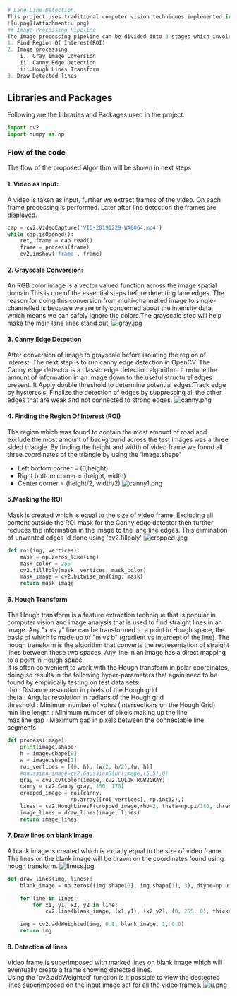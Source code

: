 

```python
# Lane Line Detection
This project uses traditional computer vision techniques implemented in Python and OpenCV to identify lane lines on the road
![u.png](attachment:u.png)
## Image Processing Pipeline
The image processing pipeline can be divided into 3 stages which involves the following techniques
1. Find Region Of Interest(ROI)
2. Image processing
    i.  Gray image Coversion
    ii. Canny Edge Detection
    iii.Hough Lines Transform
3. Draw Detected lines
```

##  Libraries and Packages
Following are the Libraries and Packages used in the project.


```python
import cv2
import numpy as np
```

### Flow of the code
The flow of the proposed Algorithm will be shown in next steps
#### 1. Video as Input:
A video is taken as input, further we extract frames of the video. On each frame processing is performed. Later after line detection the frames are displayed.


```python
cap = cv2.VideoCapture('VID-20191229-WA0064.mp4')
while cap.isOpened():
    ret, frame = cap.read()
    frame = process(frame)
    cv2.imshow('frame', frame)
```

#### 2. Grayscale Conversion:
An RGB color image is a vector valued function across the image spatial domain.This is one of the essential steps before detecting lane edges. The reason for doing this conversion from multi-channelled image to single-channelled is because we are only concerned about the intensity data, which means we can safely ignore the colors.The grayscale step will help make the main lane lines stand out. 
![gray.jpg](attachment:gray.jpg)

#### 3. Canny Edge Detection
After conversion of image to grayscale before isolating the region of interest. The next step is to run canny edge detection in OpenCV. 
The Canny edge detector is a classic edge detection algorithm. It reduce the amount of information in an image down to the useful structural edges present. It Apply double threshold to determine potential edges.Track edge by hysteresis: Finalize the detection of edges by suppressing all the other edges that are weak and not connected to strong edges.
![canny.png](attachment:canny.png)

#### 4. Finding the Region Of Interest (ROI)
The region which was found to contain the most amount of road and exclude the most amount of background across the test images was a three sided triangle.
By finding the height and width of video frame we found all three coordinates of the triangle by using the 'image.shape'
- Left bottom corner = (0,height)
- Right bottom corner = (height, width)
- Center corner = (height/2, width/2)
![canny1.png](attachment:canny1.png)
 
#### 5.Masking the ROI
Mask is created which is equal to the size of video frame. Excluding all content outside the ROI mask for the Canny edge detector then further reduces the information in the image to the lane line edges. This elimination of unwanted edges id done using 'cv2.fillpoly'
![cropped..jpg](attachment:cropped..jpg)




```python
def roi(img, vertices):
    mask = np.zeros_like(img)
    mask_color = 255
    cv2.fillPoly(mask, vertices, mask_color)
    mask_image = cv2.bitwise_and(img, mask)
    return mask_image
```

#### 6. Hough Transform
The Hough transform is a feature extraction technique that is popular in computer vision and image analysis that is used to find straight lines in an image. Any "x vs y" line can be transformed to a point in Hough space, the basis of which is made up of "m vs b" (gradient vs intercept of the line). The hough transform is the algorithm that converts the representation of straight lines between these two spaces. Any line in an image has a direct mapping to a point in Hough space.
<br> It is often convenient to work with the Hough transform in polar coordinates, doing so results in the following hyper-parameters that again need to be found by empirically testing on test data sets.
<br> rho : Distance resolution in pixels of the Hough grid
<br> theta : Angular resolution in radians of the Hough grid
<br> threshold : Minimum number of votes (Intersections on the Hough Grid)
<br> min line length : Minimum number of pixels making up the line
<br> max line gap : Maximum gap in pixels between the connectable line segments



```python
def process(image):
    print(image.shape)
    h = image.shape[0]
    w = image.shape[1]
    roi_vertices = [(0, h), (w/2, h/2),(w, h)]
    #gaussian_image=cv2.GaussianBlur(image,(5,5),0)
    gray = cv2.cvtColor(image, cv2.COLOR_RGB2GRAY)
    canny = cv2.Canny(gray, 150, 170)
    cropped_image = roi(canny,
                    np.array([roi_vertices], np.int32),)
    lines = cv2.HoughLinesP(cropped_image,rho=2, theta=np.pi/180, threshold=50, lines=np.array([]), minLineLength=40, maxLineGap=100)
    image_lines = draw_lines(image, lines)
    return image_lines
```

 #### 7. Draw lines on blank Image
A blank image is created which is excatly equal to the size of video frame. The lines on the blank image will be drawn on the coordinates found using hough transform.
![liness.jpg](attachment:liness.jpg)


```python
def draw_lines(img, lines):
    blank_image = np.zeros((img.shape[0], img.shape[1], 3), dtype=np.uint8)

    for line in lines:
        for x1, y1, x2, y2 in line:
            cv2.line(blank_image, (x1,y1), (x2,y2), (0, 255, 0), thickness=10)

    img = cv2.addWeighted(img, 0.8, blank_image, 1, 0.0)
    return img
```

#### 8. Detection of lines
Video frame is superimposed with marked lines on blank image which will eventually create a frame showing detected lines.  
Using the 'cv2.addWeighted' function is it possible to view the dectected lines superimposed on the input image set for all the video frames.
![u.png](attachment:u.png)
